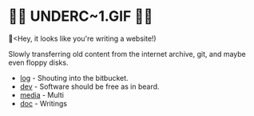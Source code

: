 # 🚧🚧 UNDERC\~1.GIF 🚧🚧

  📎\<Hey, it looks like you're writing a website!)

Slowly transferring old content from the internet archive, git,
and maybe even floppy disks.

* [log](log) - 
  Shouting into the bitbucket.
* [dev](dev) - 
  Software should be free as in beard.
* [media](mnt) -
  Multi
* [doc](doc) -
  Writings
